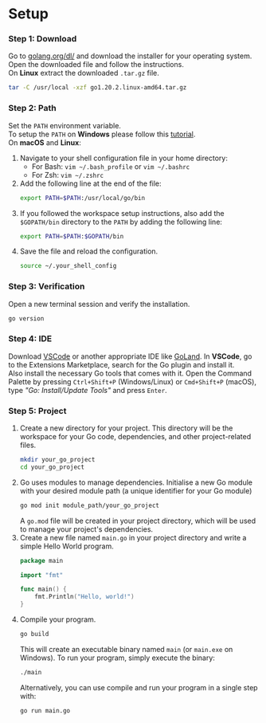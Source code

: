 
# Setup
### Step 1: Download
Go to  [golang.org/dl/](https://golang.org/dl/) and download the installer for your operating system. Open the downloaded file and follow the instructions. <br>
On **Linux** extract the downloaded `.tar.gz` file.
```bash
tar -C /usr/local -xzf go1.20.2.linux-amd64.tar.gz
```
### Step 2: Path
Set the `PATH` environment variable. <br>
To setup the `PATH` on **Windows** please follow this [tutorial](https://medium.com/@bhanotvardana/setting-up-golang-environment-on-windows-3d50c2dbffe7). <br>
On **macOS** and **Linux**:
1. Navigate to your shell configuration file in your home directory:
    - For Bash: `vim ~/.bash_profile` or `vim ~/.bashrc`
    - For Zsh: `vim ~/.zshrc`
2. Add the following line at the end of the file: 
   ```bash
   export PATH=$PATH:/usr/local/go/bin
   ```
3. If you followed the workspace setup instructions, also add the `$GOPATH/bin` directory to the `PATH` by adding the following line: 
   ```bash
   export PATH=$PATH:$GOPATH/bin
   ```
4. Save the file and reload the configuration.
   ```bash
   source ~/.your_shell_config
   ```
### Step 3: Verification
Open a new terminal session and verify the installation.
```bash
go version
```
### Step 4: IDE
Download [VSCode](https://code.visualstudio.com/download) or another appropriate IDE like [GoLand](https://www.jetbrains.com/go/).
In **VSCode**, go to the Extensions Marketplace, search for the Go plugin and install it. <br>
Also install the necessary Go tools that comes with it.
Open the Command Palette by pressing `Ctrl+Shift+P` (Windows/Linux) or `Cmd+Shift+P` (macOS), type *"Go: Install/Update Tools"* and press `Enter`.
### Step 5: Project
1. Create a new directory for your project. This directory will be the workspace for your Go code, dependencies, and other project-related files.
   ```bash
   mkdir your_go_project
   cd your_go_project
   ```
2. Go uses modules to manage dependencies. Initialise a new Go module with your desired module path (a unique identifier for your Go module)
   ```bash
   go mod init module_path/your_go_project
   ```
   A `go.mod` file will be created in your project directory, which will be used to manage your project's dependencies.
3. Create a new file named `main.go` in your project directory and write a simple Hello World program.
   ```go
   package main
   
   import "fmt"
   
   func main() {
	   fmt.Println("Hello, world!")
   }
   ```
4. Compile your program.
   ```bash
   go build
   ```
   This will create an executable binary named `main` (or `main.exe` on Windows).
   To run your program, simply execute the binary:
   ```bash
   ./main
   ```
   Alternatively, you can use compile and run your program in a single step with:
   ```bash
   go run main.go
   ```
